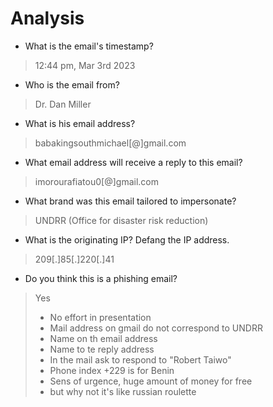 # Analysis

- What is the email's timestamp?
>12:44 pm, Mar 3rd 2023

- Who is the email from?
>Dr. Dan Miller

- What is his email address?
>babakingsouthmichael[@]gmail.com

- What email address will receive a reply to this email?
> imorourafiatou0[@]gmail.com

- What brand was this email tailored to impersonate?
> UNDRR (Office for disaster risk reduction)

- What is the originating IP? Defang the IP address.
>209[.]85[.]220[.]41

- Do you think this is a phishing email?
> Yes
> - No effort in presentation
> - Mail address on gmail do not correspond to UNDRR
> - Name on th email address
> - Name to te reply address
> - In the mail ask to respond to "Robert Taiwo"
> - Phone index +229 is for Benin
> - Sens of urgence, huge amount of money for free
> - but why not it's like russian roulette 